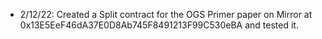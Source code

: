 - 2/12/22: Created a Split contract for the OGS Primer paper on Mirror at 0x13E5EeF46dA37E0D8Ab745F8491213F99C530eBA and tested it.

